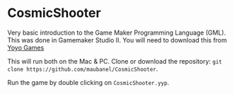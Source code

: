 # CosmicShooter

Very basic introduction to the Game Maker Programming Language (GML). This was done in Gamemaker Studio II. You will need to download this from [Yoyo Games](https://www.yoyogames.com/get)

This will run both on the Mac & PC.  Clone or download the repository: `git clone https://github.com/maubanel/CosmicShooter`.

Run the game by double clicking on `CosmicShooter.yyp`.